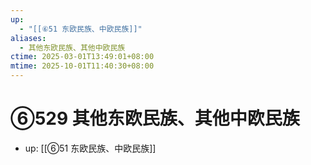 ```yaml
---
up:
  - "[[⑥51 东欧民族、中欧民族]]"
aliases:
  - 其他东欧民族、其他中欧民族
ctime: 2025-03-01T13:49:01+08:00
mtime: 2025-10-01T11:40:30+08:00
---
```


# ⑥529 其他东欧民族、其他中欧民族

- up: [[⑥51 东欧民族、中欧民族]]
